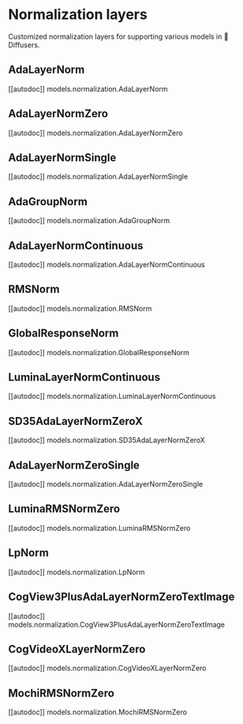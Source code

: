 <!--Copyright 2024 The HuggingFace Team. All rights reserved.

Licensed under the Apache License, Version 2.0 (the "License"); you may not use this file except in compliance with
the License. You may obtain a copy of the License at

http://www.apache.org/licenses/LICENSE-2.0

Unless required by applicable law or agreed to in writing, software distributed under the License is distributed on
an "AS IS" BASIS, WITHOUT WARRANTIES OR CONDITIONS OF ANY KIND, either express or implied. See the License for the
specific language governing permissions and limitations under the License.
-->

# Normalization layers

Customized normalization layers for supporting various models in 🤗 Diffusers.

## AdaLayerNorm

[[autodoc]] models.normalization.AdaLayerNorm

## AdaLayerNormZero

[[autodoc]] models.normalization.AdaLayerNormZero

## AdaLayerNormSingle

[[autodoc]] models.normalization.AdaLayerNormSingle

## AdaGroupNorm

[[autodoc]] models.normalization.AdaGroupNorm

## AdaLayerNormContinuous

[[autodoc]] models.normalization.AdaLayerNormContinuous

## RMSNorm

[[autodoc]] models.normalization.RMSNorm

## GlobalResponseNorm

[[autodoc]] models.normalization.GlobalResponseNorm


## LuminaLayerNormContinuous
[[autodoc]] models.normalization.LuminaLayerNormContinuous

## SD35AdaLayerNormZeroX
[[autodoc]] models.normalization.SD35AdaLayerNormZeroX

## AdaLayerNormZeroSingle
[[autodoc]] models.normalization.AdaLayerNormZeroSingle

## LuminaRMSNormZero
[[autodoc]] models.normalization.LuminaRMSNormZero

## LpNorm
[[autodoc]] models.normalization.LpNorm

## CogView3PlusAdaLayerNormZeroTextImage
[[autodoc]] models.normalization.CogView3PlusAdaLayerNormZeroTextImage

## CogVideoXLayerNormZero
[[autodoc]] models.normalization.CogVideoXLayerNormZero

## MochiRMSNormZero
[[autodoc]] models.normalization.MochiRMSNormZero